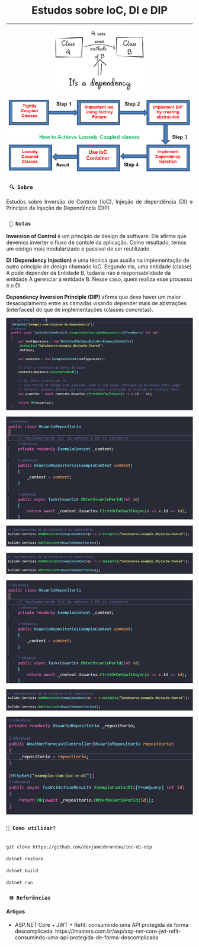 <h1 align="center"><strong>Estudos sobre IoC, DI e DIP</strong></h1>

<hr/>

<p align="center">
    <img src="/img/dependencia.png" alt="O que é dependência (acoplamento) em programação?" title="O que é dependência (acoplamento) em programação?">
</p> 

<p align="center">
    <img src="/img/diminuir-dependencia.png" alt="Estratégia para diminuir o acoplamento" title="Estratégia para diminuir o acoplamento">
</p> 

### ` 🔍 Sobre`

<p align="justify">Estudos sobre Inversão de Controle (IoC), Injeção de dependência (DI) e Princípio da Injeção de Dependência (DIP)</p>

### ` 📜 Notas`
<p><strong>Inversion of Control</strong> é um princípio de design de software. Ele afirma que devemos inverter o fluxo de contole da aplicação. Como resultado, temos um código mais modularizado e passível de ser reutilizado.</p>

<p><strong>DI (Dependency Injection)</strong> é uma técnica que auxilia na implementação de outro princípio de design chamado IoC. Segundo ela, uma entidade (classe) A pode depender da Entidade B, todavia não é responsabilidade da entidade A gerenciar a entidade B. Nesse caso, quem realiza esse processo é o DI.</p>

<p><strong>Dependency Inversion Principle (DIP)</strong> afirma que deve haver um maior desacoplamento entre as camadas visando depender mais de abstrações (interfaces) do que de implementações (classes concretas). </p>

<p align="center">
    <img src="/img/codigo-ruim.png" alt="Código ruim" title="Código ruim">
</p> 

<p align="center">
    <img src="/img/ioc-di-1.png" alt="Implementando IoC e DI" title="Implementando IoC e DI">
</p> 

<p align="center">
    <img src="/img/ioc-di-2.png" alt="Implementando IoC e DI" title="Implementando IoC e DI">
</p> 

<p align="center">
    <img src="/img/ioc-di-2.png" alt="Implementando IoC e DI" title="Implementando IoC e DI">
</p> 

<p align="center">
    <img src="/img/ioc-di-1.png" alt="Implementando IoC, DI e DIP" title="Implementando IoC, DI e DIP">
</p> 

<p align="center">
    <img src="/img/ioc-di-2.png" alt="Implementando IoC, DI e DIP" title="Implementando IoC, DI e DIP">
</p> 

<p align="center">
    <img src="/img/ioc-di-3.png" alt="Implementando IoC, DI e DIP" title="Implementando IoC, DI e DIP">
</p> 

### `🔎 Como utilizar?`
```

git clone https://github.com/devjamesbrandao/ioc-di-dip

dotnet restore

dotnet build

dotnet run

```
### ` 🌐 Referências`

#### Artigos
- <p> ASP.NET Core + JWT + Refit: consumindo uma API protegida de forma descomplicada: https://imasters.com.br/asp/asp-net-core-jwt-refit-consumindo-uma-api-protegida-de-forma-descomplicada</p>